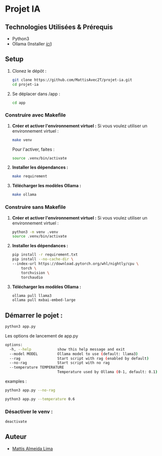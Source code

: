 # Projet IA

## Technologies Utilisées & Prérequis

- Python3
- Ollama (Installer _[ici](https://ollama.com/download)_)

## Setup

1. Clonez le dépôt :
    ```bash
    git clone https://github.com/MattisAvec2T/projet-ia.git
    cd projet-ia
    ```

2. Se déplacer dans /app :
    ```bash
    cd app
    ```

### Construire avec Makefile

1. **Créer et activer l'environnement virtuel :**
    Si vous voulez utiliser un environnement virtuel :
    ```bash
    make venv
    ```
    Pour l'activer, faites :
    ```bash
    source .venv/bin/activate
    ```

2. **Installer les dépendances :**
    ```bash
    make requirement
    ```

3. **Télécharger les modèles Ollama :**
    ```bash
    make ollama
    ```

### Construire sans Makefile

1. **Créer et activer l'environnement virtuel :**
    Si vous voulez utiliser un environnement virtuel :
    ```bash
    python3 -m venv .venv
    source .venv/bin/activate
    ```

2. **Installer les dépendances :**
    ```bash
    pip install -r requirement.txt
    pip install --no-cache-dir \
    --index-url https://download.pytorch.org/whl/nightly/cpu \
        torch \
        torchvision \
        torchaudio
    ```

3. **Télécharger les modèles Ollama :**
    ```bash
    ollama pull llama3
    ollama pull mxbai-embed-large
    ```

## Démarrer le pojet :

```bash
python3 app.py
```

Les options de lancement de app.py
```bash
options:
  -h, --help            show this help message and exit
  --model MODEL         Ollama model to use (default: llama3)
  --rag                 Start script with rag (enabled by default)
  --no-rag              Start script with no rag
  --temperature TEMPERATURE
                        Temperature used by Ollama (0-1, default: 0.1)
```

examples :

```bash
python3 app.py --no-rag
````

```bash
python3 app.py --temperature 0.6
```

### Désactiver le venv :
```bash
deactivate
```

## Auteur

- [Mattis Almeida Lima](https://github.com/MattisAvec2T)
